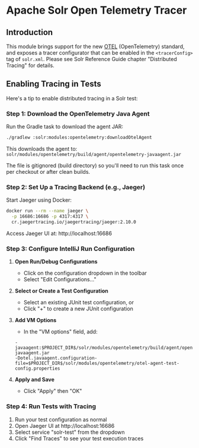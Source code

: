 <!--
  Licensed to the Apache Software Foundation (ASF) under one or more
  contributor license agreements.  See the NOTICE file distributed with
  this work for additional information regarding copyright ownership.
  The ASF licenses this file to You under the Apache License, Version 2.0
  (the "License"); you may not use this file except in compliance with
  the License.  You may obtain a copy of the License at

      http://www.apache.org/licenses/LICENSE-2.0

  Unless required by applicable law or agreed to in writing, software
  distributed under the License is distributed on an "AS IS" BASIS,
  WITHOUT WARRANTIES OR CONDITIONS OF ANY KIND, either express or implied.
  See the License for the specific language governing permissions and
  limitations under the License.
-->

Apache Solr Open Telemetry Tracer
=====================================

Introduction
------------
This module brings support for the new [OTEL](https://opentelemetry.io) (OpenTelemetry) standard,
and exposes a tracer configurator that can be enabled in the
`<tracerConfig>` tag of `solr.xml`. Please see Solr Reference Guide chapter "Distributed Tracing"
for details.

Enabling Tracing in Tests
--------------------------

Here's a tip to enable distributed tracing in a Solr test:


### Step 1: Download the OpenTelemetry Java Agent

Run the Gradle task to download the agent JAR:

```bash
./gradlew :solr:modules:opentelemetry:downloadOtelAgent
```

This downloads the agent to: `solr/modules/opentelemetry/build/agent/opentelemetry-javaagent.jar`

The file is gitignored (build directory) so you'll need to run this task once per checkout or after clean builds.

### Step 2: Set Up a Tracing Backend (e.g., Jaeger)

Start Jaeger using Docker:

```bash
docker run --rm --name jaeger \
  -p 16686:16686 -p 4317:4317 \
  cr.jaegertracing.io/jaegertracing/jaeger:2.10.0
```

Access Jaeger UI at: http://localhost:16686

### Step 3: Configure IntelliJ Run Configuration

1. **Open Run/Debug Configurations**
    - Click on the configuration dropdown in the toolbar
    - Select "Edit Configurations..."

2. **Select or Create a Test Configuration**
    - Select an existing JUnit test configuration, or
    - Click "+" to create a new JUnit configuration

3. **Add VM Options**
    - In the "VM options" field, add:
   ```
   -javaagent:$PROJECT_DIR$/solr/modules/opentelemetry/build/agent/opentelemetry-javaagent.jar
   -Dotel.javaagent.configuration-file=$PROJECT_DIR$/solr/modules/opentelemetry/otel-agent-test-config.properties
   ```

4. **Apply and Save**
    - Click "Apply" then "OK"

### Step 4: Run Tests with Tracing

1. Run your test configuration as normal
2. Open Jaeger UI at http://localhost:16686
3. Select service "solr-test" from the dropdown
4. Click "Find Traces" to see your test execution traces
